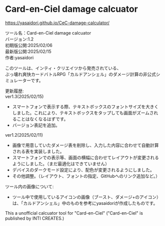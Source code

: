 # Card-en-Ciel damage calcuator

https://yasaidori.github.io/CeC-damage-calculator/

ツール名：Card-en-Ciel damage calcuator\
バージョン:1.2\
初期版公開:2025/02/06\
最新版公開:2025/02/15\
作者:yasaidori

このツールは、インティ・クリエイツから発売されている、\
ぶっ壊れ爽快カードバトルRPG「カルドアンシェル」のダメージ計算の非公式シミュレーターです。

更新履歴:\
ver1.3(2025/02/15)
- スマートフォンで表示する際、テキストボックスのフォントサイズを大きくしました。これにより、テキストボックスをタップしても画面がズームされることはなくなるはずです。
- バージョン表記を追加。


ver1.2(2025/02/11)
- 画像で用意していたダメージ表を削除し、入力した内容に合わせて自動計算される表を実装しました。
- スマートフォンでの表示等、画面の横幅に合わせてレイアウトが変更されるようにしました。（まだ最適化はできていません）
- デバイスのダークモード設定により、配色が変更されるようにしました。
- その他調整。（レイアウト、フォントの指定、GitHubへのリンク追加など。）

ツール内の画像について:
- ツール中で使用しているアイコンの画像（ブースト、ダメージ+のアイコン）は、「カルドアンシェル」中のものを参考にyasaidoriが作成したものです。

This a unofficial calcuator tool for "Card-en-Ciel" ("Card-en-Ciel" is published by INTI CREATES.)
